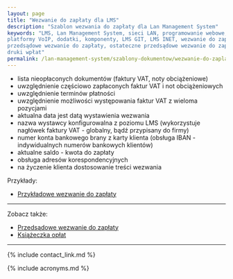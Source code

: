 ```yaml
---
layout: page
title: "Wezwanie do zapłaty dla LMS"
description: "Szablon wezwania do zapłaty dla Lan Management System"
keywords: "LMS, Lan Management System, sieci LAN, programowanie webowe, 
platformy VoIP, dodatki, komponenty, LMS GIT, LMS INET, wezwanie do zapłaty,
przedsądowe wezwanie do zapłaty, ostateczne przedsądowe wezwanie do zapłaty,
druki wpłat"
permalink: /lan-management-system/szablony-dokumentow/wezwanie-do-zaplaty/
---
```


 * lista nieopłaconych dokumentów (faktury VAT, noty obciążeniowe)
 * uwzględnienie częściowo zapłaconych faktur VAT i not obciążeniowych
 * uwzględnienie terminów płatności
 * uwzględnienie możliwości występowania faktur VAT z wieloma pozycjami
 * aktualna data jest datą wystawienia wezwania
 * nazwa wystawcy konfigurowalna z poziomu LMS (wykorzystuje nagłówek faktury VAT - globalny, bądź przypisany do firmy)
 * numer konta bankowego brany z karty klienta (obsługa IBAN - indywidualnych numerów bankowych klientów)
 * aktualne saldo - kwota do zapłaty
 * obsługa adresów korespondencyjnych
 * na życzenie klienta dostosowanie treści wezwania

Przykłady:

 * [Przykładowe wezwanie do zapłaty](http://lion.net.pl/img/szablony_dokumentow/wezwanie_do_zaplaty_przyklad.pdf)

* * *

Zobacz także:

 * [Przedsądowe wezwanie do zapłaty](../przedsadowe-wezwanie-do-zaplaty)
 * [Książeczka opłat](../ksiazeczka-oplat)

* * *

{% include contact_link.md %}

{% include acronyms.md %}